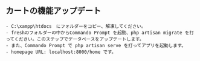 ## カートの機能アップデート
    - C:\xampp\htdocs　にフォルダーをコピー、解凍してください。
    - freshのフォルダーの中からCommando Prompt を起動、php artisan migrate を打ってください。このステップでデータベースをアップデートします。
    - また、Commando Prompt で php artisan serve を打ってアプリを起動します。
    - homepage URL: localhost:8000/home です。

